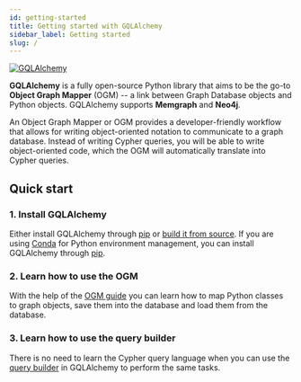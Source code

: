 ```yaml
---
id: getting-started
title: Getting started with GQLAlchemy
sidebar_label: Getting started
slug: /
---
```


[![GQLAlchemy](https://img.shields.io/badge/source-GQLAlchemy-FB6E00?style=for-the-badge&logo=github&logoColor=white)](https://github.com/memgraph/gqlalchemy)

**GQLAlchemy** is a fully open-source Python library that aims to be the go-to
**Object Graph Mapper** (OGM) -- a link between Graph Database objects and Python
objects. GQLAlchemy supports **Memgraph** and **Neo4j**.

An Object Graph Mapper or OGM provides a developer-friendly workflow that allows
for writing object-oriented notation to communicate to a graph database. Instead
of writing Cypher queries, you will be able to write object-oriented code, which
the OGM will automatically translate into Cypher queries.

## Quick start

### 1. Install GQLAlchemy

Either install GQLAlchemy through [pip](/installation.md#pip) or [build it from
source](/installation.md#source). If you are using [Conda](https://docs.conda.io/en/latest/) for Python
environment management, you can install GQLAlchemy through
[pip](/installation.md#pip).

### 2. Learn how to use the OGM

With the help of the [OGM
guide](/how-to-guides/ogm/map-nodes-and-relationships.md) you can learn how to map Python classes to graph objects, save them into the database and load them from the database.

### 3. Learn how to use the query builder

There is no need to learn the Cypher query language when you can use the [query
builder](/how-to-guides/query-builder/create-nodes-relationships.md) in GQLAlchemy to perform
the same tasks.
